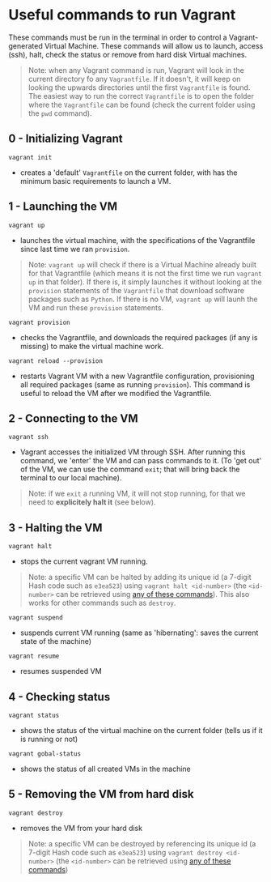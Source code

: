 # Useful commands to run Vagrant
These commands must be run in the terminal in order to control a Vagrant-generated Virtual Machine. These commands will allow us to launch, access (ssh), halt, check the status or remove from hard disk Virtual machines.

> Note: when any Vagrant command is run, Vagrant will look in the current directory fo any `Vagrantfile`. If it doesn't, it will keep on looking the upwards directories until the first `Vagrantfile` is found. The easiest way to run the correct `Vagrantfile` is to open the folder where the `Vagrantfile` can be found (check the current folder using the `pwd` command).

## 0 - Initializing Vagrant
```vagrant init```
- creates a 'default' `Vagrantfile` on the current folder, with has the minimum basic requirements to launch a VM.

## 1 - Launching the VM
```vagrant up```
- launches the virtual machine, with the specifications of the Vagrantfile since last time we ran `provision`. 

> Note: `vagrant up` will check if there is a Virtual Machine already built for that Vagrantfile (which means it is not the first time we run `vagrant up` in that folder). If there is, it simply launches it without looking at the `provision` statements of the `Vagrantfile` that download software packages such as `Python`. If there is no VM, `vagrant up` will launh the VM and run these `provision` statements.

```vagrant provision```
- checks the Vagrantfile, and downloads the required packages (if any is missing) to make the virtual machine work.


```vagrant reload --provision```
- restarts Vagrant VM with a new Vagrantfile configuration, provisioning all required packages (same as running `provision`). This command is useful to reload the VM after we modified the Vagrantfile.

## 2 - Connecting to the VM
```vagrant ssh```
- Vagrant accesses the initialized VM through SSH. After running this command, we 'enter' the VM and can pass commands to it. (To 'get out' of the VM, we can use the command `exit`; that will bring back the terminal to our local machine).

> Note: if we `exit` a running VM, it will not stop running, for that we need to **explicitely halt it** (see below).

## 3 - Halting the VM
```vagrant halt```
- stops the current vagrant VM running.

> Note: a specific VM can be halted by adding its unique id (a 7-digit Hash code such as `e3ea523`) using `vagrant halt <id-number>` (the `<id-number>` can be retrieved using [any of these commands](#4---checking-status)). This also works for other commands such as `destroy`.


```vagrant suspend```
- suspends current VM running (same as 'hibernating': saves the current state of the machine)


```vagrant resume```
- resumes suspended VM

## 4 - Checking status
```vagrant status```
- shows the status of the virtual machine on the current folder (tells us if it is running or not)


```vagrant gobal-status```
- shows the status of all created VMs in the machine

## 5 - Removing the VM from hard disk
```vagrant destroy```
- removes the VM from your hard disk
> Note: a specific VM can be destroyed by referencing its unique id (a 7-digit Hash code such as `e3ea523`) using `vagrant destroy <id-number>` (the `<id-number>` can be retrieved using [any of these commands](#4---checking-status))